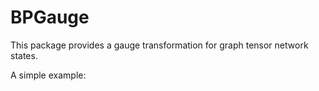 # BPGauge

<!-- [![Stable](https://img.shields.io/badge/docs-stable-blue.svg)](https://ArrogantGao.github.io/BPGauge.jl/stable/) -->
<!-- [![Dev](https://img.shields.io/badge/docs-dev-blue.svg)](https://ArrogantGao.github.io/BPGauge.jl/dev/) -->
<!-- [![Build Status](https://github.com/ArrogantGao/BPGauge.jl/actions/workflows/CI.yml/badge.svg?branch=main)](https://github.com/ArrogantGao/BPGauge.jl/actions/workflows/CI.yml?query=branch%3Amain) -->
<!-- [![Coverage](https://codecov.io/gh/ArrogantGao/BPGauge.jl/branch/main/graph/badge.svg)](https://codecov.io/gh/ArrogantGao/BPGauge.jl) -->

This package provides a gauge transformation for graph tensor network states.

A simple example:
```julia


```